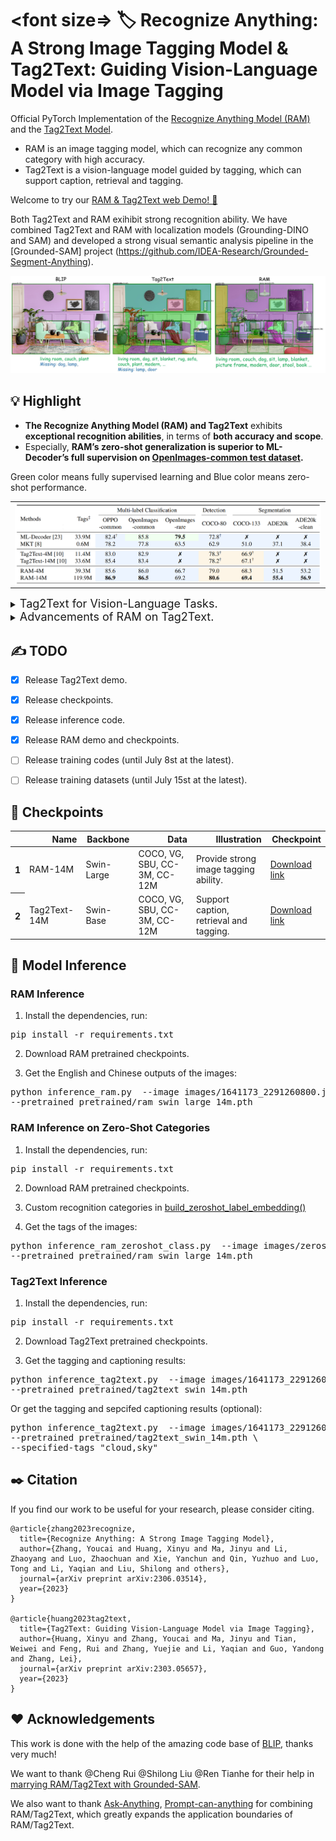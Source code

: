 # <font size=> :label: Recognize Anything: A Strong Image Tagging Model & Tag2Text: Guiding Vision-Language Model via Image Tagging </font>

Official PyTorch Implementation of the <a href="https://recognize-anything.github.io/">Recognize Anything Model (RAM)</a> and the <a href="https://tag2text.github.io/">Tag2Text Model</a>.

- RAM is an image tagging model, which can recognize any common category with high accuracy.
- Tag2Text is a vision-language model guided by tagging, which can support caption, retrieval and tagging.


Welcome to try our [RAM & Tag2Text web Demo! 🤗](https://huggingface.co/spaces/xinyu1205/Recognize_Anything-Tag2Text)


Both Tag2Text and RAM exihibit strong recognition ability. 
We have combined Tag2Text and RAM with localization models (Grounding-DINO and SAM) and developed a strong visual semantic analysis pipeline in the [Grounded-SAM] project (https://github.com/IDEA-Research/Grounded-Segment-Anything).

![](./images/ram_grounded_sam.jpg)



## :bulb: Highlight

<!-- **Recognition and localization are two foundation computer vision tasks.**
- **The Segment Anything Model (SAM)** excels in **localization capabilities**, while it falls short when it comes to **recognition tasks**.
- **The Recognize Anything Model (RAM) and Tag2Text** exhibits **exceptional recognition abilities**, in terms of **both accuracy and scope**.

<p align="center">
 <table class="tg">
  <tr>
    <td class="tg-c3ow"><img src="images/localization_and_recognition.jpg" align="center" width="800" ></td>
  </tr>
</table>
</p> -->

<!-- **Recognition and localization are two foundation computer vision tasks.** -->
- **The Recognize Anything Model (RAM) and Tag2Text** exhibits **exceptional recognition abilities**, in terms of **both accuracy and scope**.
- Especially, **RAM’s zero-shot generalization is superior to ML-Decoder’s full supervision on [OpenImages-common test dataset](./data/test_file/openimages_common_218class.txt).**


<p align="center">
 <table class="tg">
  <tr>
    <td class="tg-c3ow"><img src="images/experiment_comparison.png" align="center" width="800" ></td>
  </tr>
  Green color means fully supervised learning and Blue color means zero-shot performance.
</table>
</p>




<details close>
<summary><font size="4">
Tag2Text for Vision-Language Tasks.
</font></summary>

- **Tagging.** Without manual annotations, Tag2Text achieves **superior** image tag recognition ability of [**3,429**](./data/tag_list.txt) commonly human-used categories.
- **Captioning.** Tag2Text integrates **recognized image tags** into text generation as **guiding elements**, resulting in the generation with **more comprehensive text descriptions**. 
- **Retrieval.** Tag2Text provides **tags** as **additional visible alignment indicators.**


<p align="center">
 <table class="tg">
  <tr>
    <td class="tg-c3ow"><img src="images/tag2text_framework.png" align="center" width="800" ></td>
  </tr>
</table>
</p>
</details>


<details close>
<summary><font size="4">
Advancements of RAM on Tag2Text.
</font></summary>

- **Accuracy.** RAM utilizes a **data engine** to **generate** additional annotations and **clean** incorrect ones, resulting **higher accuracy** compared to Tag2Text.
- **Scope.** Tag2Text recognizes 3,400+ fixed tags. RAM upgrades the number to **[6,400+](./data/ram_tag_list.txt)**, covering **more valuable categories**. With **open-set capability**, RAM is feasible to recognize **any common category**.

<p align="center">
 <table class="tg">
  <tr>
    <td class="tg-c3ow"><img src="images/tagging_results.jpg" align="center" width="800" ></td>
  </tr>
</table>
</p>


</details>



<!-- ## :sparkles: Highlight Projects with other Models
- [Tag2Text/RAM with Grounded-SAM](https://github.com/IDEA-Research/Grounded-Segment-Anything) is trong and general pipeline for visual semantic analysis, which can automatically **recognize**, detect, and segment for an image!
- [Ask-Anything](https://github.com/OpenGVLab/Ask-Anything) is a multifunctional video question answering tool. Tag2Text provides powerful tagging and captioning capabilities as a fundamental component.
- [Prompt-can-anything](https://github.com/positive666/Prompt-Can-Anything) is a gradio web library that integrates SOTA multimodal large models, including Tag2text as the core model for graphic understanding -->



<!-- 
## :fire: News

- **`2023/06/08`**: We release the [Recognize Anything Model (RAM) Tag2Text web demo 🤗](https://huggingface.co/spaces/xinyu1205/Recognize_Anything-Tag2Text), checkpoints and inference code!
- **`2023/06/07`**: We release the [Recognize Anything Model (RAM)](https://recognize-anything.github.io/), a strong image tagging model!
- **`2023/06/05`**: Tag2Text is combined with [Prompt-can-anything](https://github.com/OpenGVLab/Ask-Anything).
- **`2023/05/20`**: Tag2Text is combined with [VideoChat](https://github.com/OpenGVLab/Ask-Anything).
- **`2023/04/20`**: We marry Tag2Text with with [Grounded-SAM](https://github.com/IDEA-Research/Grounded-Segment-Anything).
- **`2023/04/10`**: Code and checkpoint is available Now!
- **`2023/03/14`**: [Tag2Text web demo 🤗](https://huggingface.co/spaces/xinyu1205/Recognize_Anything-Tag2Text) is available on Hugging Face Space!  -->





## :writing_hand: TODO 

- [x] Release Tag2Text demo.
- [x] Release checkpoints.
- [x] Release inference code.
- [x] Release RAM demo and checkpoints.
- [ ] Release training codes (until July 8st at the latest).
- [ ] Release training datasets (until July 15st at the latest).



## :toolbox: Checkpoints

<!-- insert a table -->
<table>
  <thead>
    <tr style="text-align: right;">
      <th></th>
      <th>Name</th>
      <th>Backbone</th>
      <th>Data</th>
      <th>Illustration</th>
      <th>Checkpoint</th>
    </tr>
  </thead>
  <tbody>
    <tr>
      <th>1</th>
      <td>RAM-14M</td>
      <td>Swin-Large</td>
      <td>COCO, VG, SBU, CC-3M, CC-12M</td>
      <td>Provide strong image tagging ability.</td>
      <td><a href="https://huggingface.co/spaces/xinyu1205/Recognize_Anything-Tag2Text/blob/main/ram_swin_large_14m.pth">Download  link</a></td>
    </tr>
    <tr>
      <th>2</th>
      <td>Tag2Text-14M</td>
      <td>Swin-Base</td>
      <td>COCO, VG, SBU, CC-3M, CC-12M</td>
      <td>Support caption, retrieval and tagging.</td>
      <td><a href="https://huggingface.co/spaces/xinyu1205/Recognize_Anything-Tag2Text/blob/main/tag2text_swin_14m.pth">Download  link</a></td>
    </tr>
  </tbody>
</table>


## :running: Model Inference
### **RAM Inference** ##
1. Install the dependencies, run:

<pre/>pip install -r requirements.txt</pre> 

2. Download RAM pretrained checkpoints.

3. Get the English and Chinese outputs of the images:
<pre/>
python inference_ram.py  --image images/1641173_2291260800.jpg \
--pretrained pretrained/ram_swin_large_14m.pth
</pre>

### **RAM Inference on Zero-Shot Categories** ##
1. Install the dependencies, run:

<pre/>pip install -r requirements.txt</pre> 

2. Download RAM pretrained checkpoints.

3. Custom recognition categories in [build_zeroshot_label_embedding()](./models/zs_utils.py) 

4. Get the tags of the images:
<pre/>
python inference_ram_zeroshot_class.py  --image images/zeroshot_example.jpg \
--pretrained pretrained/ram_swin_large_14m.pth
</pre>


### **Tag2Text Inference** ##

1. Install the dependencies, run:

<pre/>pip install -r requirements.txt</pre> 

2. Download Tag2Text pretrained checkpoints.

3. Get the tagging and captioning results:
<pre/>
python inference_tag2text.py  --image images/1641173_2291260800.jpg \
--pretrained pretrained/tag2text_swin_14m.pth
</pre>
Or get the tagging and sepcifed captioning results (optional):
<pre/>python inference_tag2text.py  --image images/1641173_2291260800.jpg \
--pretrained pretrained/tag2text_swin_14m.pth \
--specified-tags "cloud,sky"</pre>


## :black_nib: Citation
If you find our work to be useful for your research, please consider citing.

```
@article{zhang2023recognize,
  title={Recognize Anything: A Strong Image Tagging Model},
  author={Zhang, Youcai and Huang, Xinyu and Ma, Jinyu and Li, Zhaoyang and Luo, Zhaochuan and Xie, Yanchun and Qin, Yuzhuo and Luo, Tong and Li, Yaqian and Liu, Shilong and others},
  journal={arXiv preprint arXiv:2306.03514},
  year={2023}
}

@article{huang2023tag2text,
  title={Tag2Text: Guiding Vision-Language Model via Image Tagging},
  author={Huang, Xinyu and Zhang, Youcai and Ma, Jinyu and Tian, Weiwei and Feng, Rui and Zhang, Yuejie and Li, Yaqian and Guo, Yandong and Zhang, Lei},
  journal={arXiv preprint arXiv:2303.05657},
  year={2023}
}
```

## :hearts: Acknowledgements
This work is done with the help of the amazing code base of [BLIP](https://github.com/salesforce/BLIP), thanks very much!

We want to thank @Cheng Rui @Shilong Liu @Ren Tianhe for their help in [marrying RAM/Tag2Text with Grounded-SAM](https://github.com/IDEA-Research/Grounded-Segment-Anything).

We also want to thank [Ask-Anything](https://github.com/OpenGVLab/Ask-Anything), [Prompt-can-anything](https://github.com/positive666/Prompt-Can-Anything) for  combining RAM/Tag2Text, which greatly expands the application boundaries of RAM/Tag2Text.







